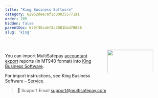 ```yaml
---
title: "King Business Software"
category: 62962dee7af1c800355771a1
order: 205
hidden: false
parentDoc: 629f40cdef2c3001bbd78848
slug: 'king'
---
```


<img src="https://raw.githubusercontent.com/MultiSafepay/docs/master/static/svgs/King.svg" width="150" align ="right" style="margin: 20px; max-height: 75px"/>
<br>

You can import MultiSafepay [accountant export](/accounting/reports/accountant-export/) reports (in MT940 format) into [King Business Software](https://www.kingconnections.eu/MultiSafePay).

For import instructions, see King Business Software – [Service](https://service.king.eu).

> 💬  Support
> Email <support@multisafepay.com>

